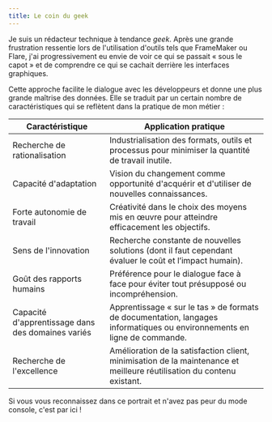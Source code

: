 ```yaml
---
title: Le coin du geek
---
```


Je suis un rédacteur technique à tendance *geek*. Après une grande
frustration ressentie lors de l'utilisation d'outils tels que
FrameMaker ou Flare, j'ai progressivement eu envie de voir ce qui se
passait « sous le capot » et de comprendre ce qui se cachait derrière
les interfaces graphiques.

Cette approche facilite le dialogue avec les développeurs et donne une
plus grande maîtrise des données. Elle se traduit par un certain nombre
de caractéristiques qui se reflètent dans la pratique de mon métier :

| Caractéristique               | Application pratique                                                                                   |
|------------------------------|--------------------------------------------------------------------------------------------------------|
| Recherche de rationalisation | Industrialisation des formats, outils et processus pour minimiser la quantité de travail inutile.     |
| Capacité d'adaptation        | Vision du changement comme opportunité d'acquérir et d'utiliser de nouvelles connaissances.           |
| Forte autonomie de travail   | Créativité dans le choix des moyens mis en œuvre pour atteindre efficacement les objectifs.            |
| Sens de l'innovation         | Recherche constante de nouvelles solutions (dont il faut cependant évaluer le coût et l’impact humain).|
| Goût des rapports humains    | Préférence pour le dialogue face à face pour éviter tout présupposé ou incompréhension.                |
| Capacité d'apprentissage dans des domaines variés | Apprentissage « sur le tas » de formats de documentation, langages informatiques ou environnements en ligne de commande. |
| Recherche de l'excellence    | Amélioration de la satisfaction client, minimisation de la maintenance et meilleure réutilisation du contenu existant. |

Si vous vous reconnaissez dans ce portrait et n'avez pas peur du mode
console, c'est par ici !
